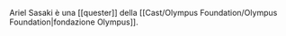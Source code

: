 Ariel Sasaki è una [[quester]] della [[Cast/Olympus Foundation/Olympus Foundation|fondazione Olympus]].